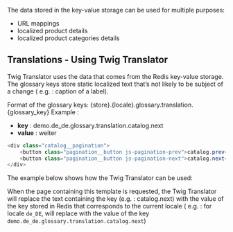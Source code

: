<!--used to be: http://spryker.github.io/tutorials/yves/using-translations/-->
The data stored in the key-value storage can be used for multiple purposes:

* URL mappings
* localized product details
* localized product categories details

## Translations - Using Twig Translator
Twig Translator uses the data that comes from the Redis key-value storage. The glossary keys store static localized text that’s not likely to be subject of a change ( e.g. : caption of a label).

Format of the glossary keys: {store}.{locale}.glossary.translation.{glossary_key}
Example :
* **key** : demo.de_de.glossary.translation.catalog.next
* **value** : weiter

```php
<div class="catalog__pagination">
    <button class="pagination__button js-pagination-prev">catalog.prev</button>
    <button class="pagination__button js-pagination-next">catalog.next</button>
</div>
```
The example below shows how the Twig Translator can be used:

When the page containing this template is requested, the Twig Translator will replace the text containing the key (e.g. : catalog.next) with the value of the key stored in Redis that corresponds to the current locale ( e.g. : for locale `de_DE`, will replace with the value of the key `demo.de_de.glossary.translation.catalog.next`)